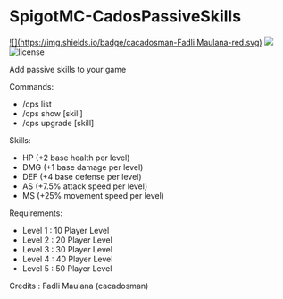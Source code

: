 # SpigotMC-CadosPassiveSkills
[![](https://img.shields.io/badge/cacadosman-Fadli Maulana-red.svg)](https://shields.io)
[![](https://img.shields.io/badge/release-v1.0-blue.svg)](https://github.com/cacadosman/SpigotMC-CadosPassiveSkills/releases/tag/1.0)
![license](https://img.shields.io/github/license/mashape/apistatus.svg)<br>

Add passive skills to your game 

Commands:
- /cps list
- /cps show [skill]
- /cps upgrade [skill]

Skills:
- HP (+2 base health per level)
- DMG (+1 base damage per level)
- DEF (+4 base defense per level)
- AS (+7.5% attack speed per level)
- MS (+25% movement speed per level)

Requirements:
- Level 1 : 10 Player Level
- Level 2 : 20 Player Level
- Level 3 : 30 Player Level
- Level 4 : 40 Player Level
- Level 5 : 50 Player Level

Credits : Fadli Maulana (cacadosman)
